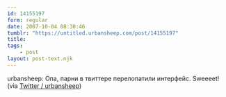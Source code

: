 ```yaml
---
id: 14155197
form: regular
date: 2007-10-04 08:30:46
tumblr: "https://untitled.urbansheep.com/post/14155197"
title:
tags:
    - post
layout: post-text.njk
---
```


<p>urbansheep: Опа, парни в твиттере перелопатили интерфейс. Sweeeet! (via <a href="http://twitter.com/urbansheep/statuses/310936302">Twitter / urbansheep</a>)</p>


